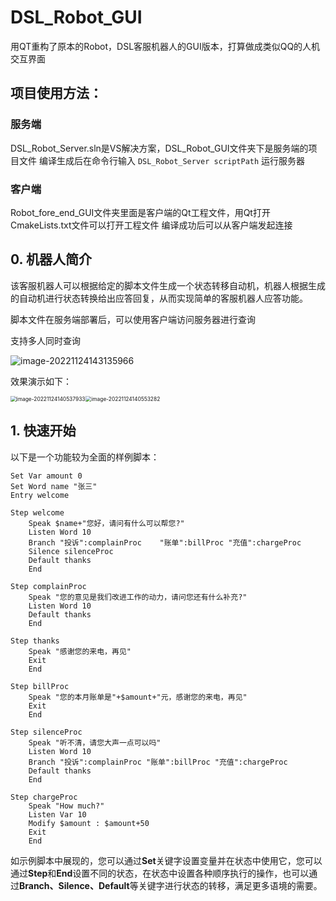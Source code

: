 # DSL_Robot_GUI
用QT重构了原本的Robot，DSL客服机器人的GUI版本，打算做成类似QQ的人机交互界面
## 项目使用方法：
### 服务端
DSL_Robot_Server.sln是VS解决方案，DSL_Robot_GUI文件夹下是服务端的项目文件
编译生成后在命令行输入 
```DSL_Robot_Server scriptPath```
运行服务器
### 客户端
Robot_fore_end_GUI文件夹里面是客户端的Qt工程文件，用Qt打开CmakeLists.txt文件可以打开工程文件
编译成功后可以从客户端发起连接

## 0. 机器人简介

该客服机器人可以根据给定的脚本文件生成一个状态转移自动机，机器人根据生成的自动机进行状态转换给出应答回复，从而实现简单的客服机器人应答功能。

脚本文件在服务端部署后，可以使用客户端访问服务器进行查询

支持多人同时查询

![image-20221124143135966](https://raw.githubusercontent.com/PCBismarck/picturebed/main/img/image-20221124143135966.png)





<div STYLE="page-break-after: always;"></div>

效果演示如下：

<img src="https://raw.githubusercontent.com/PCBismarck/picturebed/main/img/image-20221124140537933.png" alt="image-20221124140537933" style="zoom: 60%;" /><img src="https://raw.githubusercontent.com/PCBismarck/picturebed/main/img/image-20221124140553282.png" alt="image-20221124140553282" style="zoom: 60%;" />





## 1. 快速开始

以下是一个功能较为全面的样例脚本：

```dsl
Set Var amount 0 
Set Word name "张三"
Entry welcome

Step welcome 
	Speak $name+"您好，请问有什么可以帮您?"
	Listen Word 10
	Branch "投诉":complainProc	"账单":billProc "充值":chargeProc
	Silence silenceProc
	Default thanks
	End

Step complainProc
	Speak "您的意见是我们改进工作的动力，请问您还有什么补充?"
	Listen Word 10
	Default thanks
	End

Step thanks
	Speak "感谢您的来电，再见"
	Exit
	End

Step billProc 
	Speak "您的本月账单是"+$amount+"元，感谢您的来电，再见"
	Exit
	End

Step silenceProc
	Speak "听不清，请您大声一点可以吗"
	Listen Word 10
	Branch "投诉":complainProc "账单":billProc "充值":chargeProc
	Default thanks
	End

Step chargeProc
	Speak "How much?"
	Listen Var 10
	Modify $amount : $amount+50
	Exit
	End
```

如示例脚本中展现的，您可以通过**Set**关键字设置变量并在状态中使用它，您可以通过**Step**和**End**设置不同的状态，在状态中设置各种顺序执行的操作，也可以通过**Branch、Silence、Default**等关键字进行状态的转移，满足更多语境的需要。

